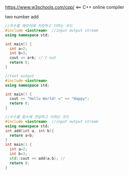 https://www.w3schools.com/cpp/ <== C++ online compiler

two number add
```cpp
//두수를 메모리에 저장하고 더하는 코드
#include <iostream>  //input output stream
using namespace std;

int main() {
  int a=2;
  int b=3;
  cout << a+b; // C out
  return 0;
}
```

```cpp
//text output 
#include <iostream>
using namespace std;

int main() {
  cout << "Hello World! =" << "Happy";
  return 0;
}
```

```cpp
//두수를 함수에 전달하고 더하는 코드
#include <iostream>  //input output stream
using namespace std;
int add(int a, int b){
  return a+b;
}
int main() {
  int a=2;
  int b=3;
  std::cout << add(a,b); // 
  return 0;
}
```
